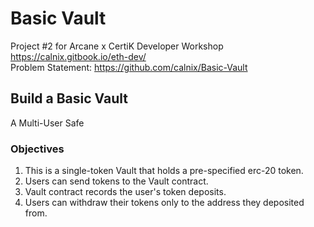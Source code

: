 # Basic Vault
Project #2 for Arcane x CertiK Developer Workshop https://calnix.gitbook.io/eth-dev/ <br>
Problem Statement: https://github.com/calnix/Basic-Vault 

## Build a Basic Vault
A Multi-User Safe

### Objectives
1. This is a single-token Vault that holds a pre-specified erc-20 token.
2. Users can send tokens to the Vault contract.
3. Vault contract records the user's token deposits.
4. Users can withdraw their tokens only to the address they deposited from.
